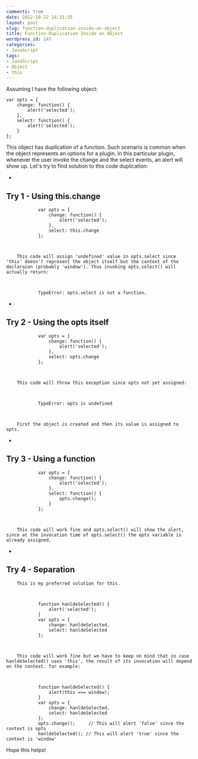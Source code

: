 ```yaml
---
comments: true
date: 2012-10-22 14:31:25
layout: post
slug: function-duplication-inside-an-object
title: Function Duplication Inside an Object
wordpress_id: 147
categories:
- JavaScript
tags:
- JavaScript
- Object
- this
---
```


Assuming I have the following object:

    
    
    var opts = {
    	change: function() {
    		alert('selected');
    	},
    	select: function() {
    		alert('selected');
    	}
    };
    



This object has duplication of a function. Such scenario is common when the object represents an options for a plugin. In this particular plugin, whenever the user invoke the change and the select events, an alert will show up.
Let's try to find solution to this code duplication:




	
  * 
		

## Try 1 - Using this.change


		  

		
    
    
    			var opts = {
    				change: function() {
    					alert('selected');
    				},
    				select: this.change
    			};
    		


		This code will assign 'undefined' value in opts.select since 'this' doesn't represent the object itself but the context of the declaraion (probably 'window'). Thus invoking opts.select() will actually return:
		
    
    
    			TypeError: opts.select is not a function.
    		


	

	
  * 
		

## Try 2 - Using the opts itself


		
    
    
    			var opts = {
    				change: function() {
    					alert('selected');
    				},
    				select: opts.change
    			};
    		


		This code will throw this exception since opts not yet assigned:
		
    
    
    			TypeError: opts is undefined
    		


		First the object is created and then its value is assigned to opts.
	

	
  * 
		

## Try 3 - Using a function


		
    
    
    			var opts = {
    				change: function() {
    					alert('selected');
    				},
    				select: function() {
    					opts.change();
    				}
    			};
    		


		This code will work fine and opts.select() will show the alert, since at the invocation time of opts.select() the opts variable is already assigned.
	

	
  * 
		

## Try 4 - Separation


		This is my preferred solution for this.
		
    
    
    			function hanldeSelected() {
    				alert('selected');
    			}
    			var opts = {
    				change: hanldeSelected,
    				select: hanldeSelected
    			};
    		


		This code will work fine but we have to keep on mind that in case hanldeSelected() uses 'this', the result of its invocation will depend on the context. for example:
		
    
    
    			function hanldeSelected() {
    				alert(this === window);
    			}
    			var opts = {
    				change: hanldeSelected,
    				select: hanldeSelected
    			};
    			opts.change();     // This will alert 'false' since the context is opts
    			hanldeSelected(); // This will alert 'true' since the context is 'window'
    		


	



Hope this helps!
